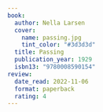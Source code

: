 ```yaml
---
book:
  author: Nella Larsen
  cover:
    name: passing.jpg
    tint_color: "#3d3d3d"
  title: Passing
  publication_year: 1929
  isbn13: "9780008590154"
review:
  date_read: 2022-11-06
  format: paperback
  rating: 4
---
```


